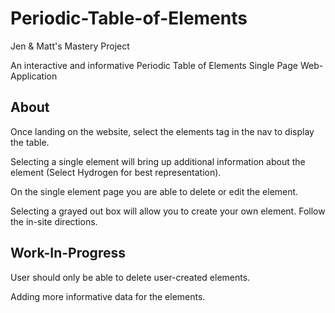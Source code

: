 # Periodic-Table-of-Elements
Jen &amp; Matt's Mastery Project

An interactive and informative Periodic Table of Elements Single Page Web-Application

## About
Once landing on the website, select the elements tag in the nav to display the table.

Selecting a single element will bring up additional information about the element (Select Hydrogen for best representation).

On the single element page you are able to delete or edit the element.

Selecting a grayed out box will allow you to create your own element. Follow the in-site directions.

## Work-In-Progress
User should only be able to delete user-created elements.

Adding more informative data for the elements.
